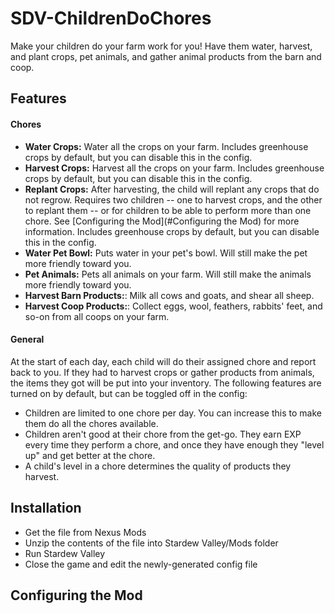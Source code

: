 # SDV-ChildrenDoChores
Make your children do your farm work for you!  Have them water, harvest, and plant crops, pet animals, and gather animal products from the barn and coop.

## Features
#### Chores
* **Water Crops:** Water all the crops on your farm.  Includes greenhouse crops by default, but you can disable this in the config.
* **Harvest Crops:** Harvest all the crops on your farm.  Includes greenhouse crops by default, but you can disable this in the config.
* **Replant Crops:** After harvesting, the child will replant any crops that do not regrow.  Requires two children -- one to harvest crops, and the other to replant them -- or for children to be able to perform more than one chore.  See [Configuring the Mod](#Configuring the Mod) for more information.  Includes greenhouse crops by default, but you can disable this in the config.
* **Water Pet Bowl:** Puts water in your pet's bowl.  Will still make the pet more friendly toward you.
* **Pet Animals:** Pets all animals on your farm.  Will still make the animals more friendly toward you.
* **Harvest Barn Products:**: Milk all cows and goats, and shear all sheep.
* **Harvest Coop Products:**: Collect eggs, wool, feathers, rabbits' feet, and so-on from all coops on your farm.

#### General
At the start of each day, each child will do their assigned chore and report back to you.  If they had to harvest crops or gather products from animals, the items they got will be put into your inventory.  The following features are turned on by default, but can be toggled off in the config:

* Children are limited to one chore per day.  You can increase this to make them do all the chores available.
* Children aren't good at their chore from the get-go.  They earn EXP every time they perform a chore, and once they have enough they "level up" and get better at the chore. 
* A child's level in a chore determines the quality of products they harvest.

## Installation
* Get the file from Nexus Mods
* Unzip the contents of the file into Stardew Valley/Mods folder
* Run Stardew Valley
* Close the game and edit the newly-generated config file

## Configuring the Mod

## 
